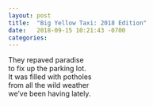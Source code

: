 ```yaml
---
layout: post
title:  "Big Yellow Taxi: 2018 Edition"
date:   2018-09-15 10:21:43 -0700
categories:
---
```


They repaved paradise   
to fix up the parking lot.   
It was filled with potholes   
from all the wild weather   
we’ve been having lately.
